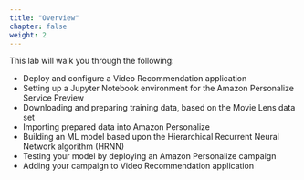 ```yaml
---
title: "Overview"
chapter: false
weight: 2
---
```


This lab will walk you through the following:

- Deploy and configure a Video Recommendation application
- Setting up a Jupyter Notebook environment for the Amazon Personalize Service Preview
- Downloading and preparing training data, based on the Movie Lens data set
- Importing prepared data into Amazon Personalize
- Building an ML model based upon the Hierarchical Recurrent Neural Network algorithm (HRNN)
- Testing your model by deploying an Amazon Personalize campaign
- Adding your campaign to Video Recommendation application


